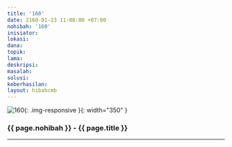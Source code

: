 ```yaml
---
title: '160'
date: 2160-01-23 11:08:00 +07:00
nohibah: '160'
inisiator: 
lokasi: 
dana: 
topik: 
lama: 
deskripsi: 
masalah: 
solusi: 
keberhasilan: 
layout: hibahcmb
---
```


![160](/static/img/hibahcmb/160.png){: .img-responsive }{: width="350" }

### {{ page.nohibah }} - {{ page.title }}

---
